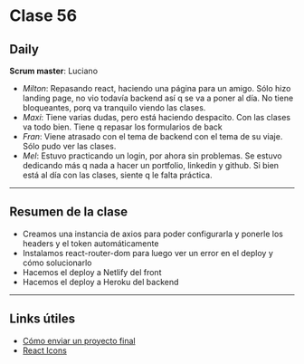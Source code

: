 # Clase 56

## Daily

**Scrum master**: Luciano

- *Milton*: Repasando react, haciendo una página para un amigo. Sólo hizo landing page, no vio todavía backend así q se va a poner al día. No tiene bloqueantes, porq va tranquilo viendo las clases.
- *Maxi*: Tiene varias dudas, pero está haciendo despacito. Con las clases va todo bien. Tiene q repasar los formularios de back
- *Fran*: Viene atrasado con el tema de backend con el tema de su viaje. Sólo pudo ver las clases.
- *Mel*: Estuvo practicando un login, por ahora sin problemas. Se estuvo dedicando más q nada a hacer un portfolio, linkedin y github. Si bien está al día con las clases, siente q le falta práctica.

------

## Resumen de la clase

- Creamos una instancia de axios para poder configurarla y ponerle los headers y el token automáticamente
- Instalamos react-router-dom para luego ver un error en el deploy y cómo solucionarlo
- Hacemos el deploy a Netlify del front
- Hacemos el deploy a Heroku del backend

-----

## Links útiles

- [Cómo enviar un proyecto final](https://campus.rollingcodeschool.com/mod/page/view.php?id=11310)
- [React Icons](https://react-icons.github.io/react-icons/icons?name=ai)


